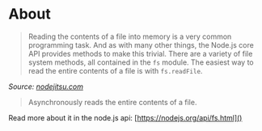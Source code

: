 # About

>Reading the contents of a file into memory is a very common programming task. And as with many other things, the Node.js core API provides methods to make this trivial. There are a variety of file system methods, all contained in the `fs` module. The easiest way to read the entire contents of a file is with `fs.readFile`.

*Source: [nodejitsu.com](https://docs.nodejitsu.com/articles/file-system/how-to-read-files-in-nodejs)*


>Asynchronously reads the entire contents of a file.


Read more about it in the node.js api:
[https://nodejs.org/api/fs.html]()